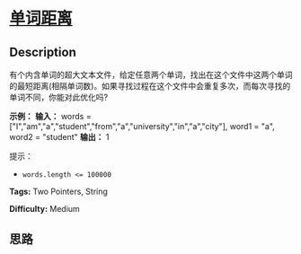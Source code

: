 # [单词距离][title]

## Description

有个内含单词的超大文本文件，给定任意两个单词，找出在这个文件中这两个单词的最短距离(相隔单词数)。如果寻找过程在这个文件中会重复多次，而每次寻找的单词不同，你能对此优化吗?

**示例：**
            **输入：** words = ["I","am","a","student","from","a","university","in","a","city"], word1 = "a", word2 = "student"    **输出：** 1

提示：

  * `words.length <= 100000`


**Tags:** Two Pointers, String

**Difficulty:** Medium

## 思路

[title]: https://leetcode-cn.com/problems/find-closest-lcci
